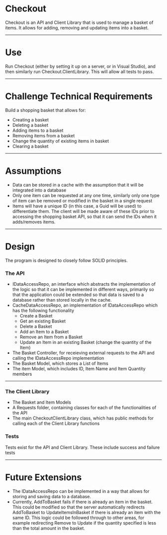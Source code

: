 # Checkout #

Checkout is an API and Client Library that is used to manage a basket of items. It allows for adding, removing and updating items into a basket.

- - - -

# Use #

Run Checkout (either by setting it up on a server, or in Visual Studio), and then similarly run Checkout.ClientLibrary. This will allow all tests to pass.

- - - -

# Challenge Technical Requirements #

Build a shopping basket that allows for:

* Creating a basket
* Deleting a basket
* Adding items to a basket
* Removing items from a basket
* Change the quantity of existing items in basket
* Clearing a basket

- - - -

# Assumptions #

* Data can be stored in a cache with the assumption that it will be integrated into a database
* Only one item can be requested at any one time, similarly only one type of item can be removed or modified in the basket in a single request
* Items will have a unique ID (in this case, a Guid will be used) to differentiate them. The client will be made aware of these IDs prior to accessing the shopping basket API, so that it can send the IDs when it adds/removes items.

- - - -

# Design #

The program is designed to closely follow SOLID principles.


### The API ###

* IDataAccessRepo, an interface which abstracts the implementation of the logic so that it can be implemented in different ways, primarily so that the application could be extended so that data is saved to a database rather than stored locally in the cache.
* CacheDataAccessRepo, an implementation of IDataAccessRepo which has the following functionality
    * Create a Basket
    * Get an existing Basket
    * Delete a Basket
    * Add an Item to a Basket
    * Remove an Item from a Basket
    * Update an Item in an existing Basket (change the quantity of the Item)
* The Basket Controller, for receieving external requests to the API and calling the IDataAccessRepo implementation
* The Basket Model, which stores a List of Items
* The item Model, which includes ID, Item Name and Item Quantity members

- - - -

### The Client Library ###

* The Basket and Item Models
* A Requests folder, containing classes for each of the functionalities of the API
* The main CheckoutClientLibrary class, which has public methods for calling each of the Client Library functions

### Tests ###

Tests exist for the API and Client Library. These include success and failure tests

- - - -

# Future Extensions #

* The IDataAccessRepo can be implemented in a way that allows for storing and saving data to a database.
* Currently, AddToBasket fails if there is already an item in the basket. This could be modified so that the server automatically redirects AddToBasket to UpdateItemsInBasket if there is already an item with the same ID. This logic could be followed through to other areas, for example redirecting Remove to Update if the quantity specified is less than the total amount in the basket.
